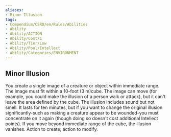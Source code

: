 ```yaml
---
aliases:
- Minor Illusion
tags:
- Compendium/CSRD/en/Rules/Abilities
- Ability
- Ability/ACTION
- Ability/Cost/1
- Ability/Tier/Low
- Ability/Pool/Intellect
- Ability/Categories/ENVIRONMENT
---
```


  
## Minor Illusion  
You create a single image of a creature or object within immediate range. The image must fit within a 10-foot (3 m)cube. The image can move (for example, you could make the illusion of a person walk or attack), but it can't leave the area defined by the cube. The illusion includes sound but not smell. It lasts for ten minutes, but if you want to change the original illusion significantly-such as making a creature appear to be wounded-you must concentrate on it again (though doing so doesn't cost additional Intellect points). If you move beyond immediate range of the cube, the illusion vanishes. Action to create; action to modify. 